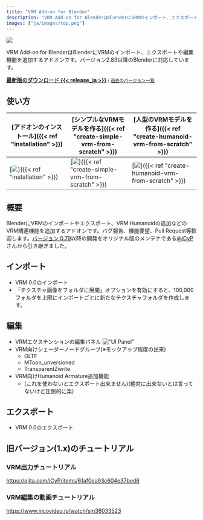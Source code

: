 ```yaml
---
title: "VRM Add-on for Blender"
description: "VRM Add-on for BlenderはBlenderにVRMのインポート、エクスポートや編集機能を追加するアドオンです。"
images: ["ja/images/top.png"]
---
```


![](images/top.png)

VRM Add-on for BlenderはBlenderにVRMのインポート、エクスポートや編集機能を追加するアドオンです。バージョン2.83以降のBlenderに対応しています。

**[最新版のダウンロード {{< release_ja >}}](https://github.com/saturday06/VRM_Addon_for_Blender/raw/release-archive/VRM_Addon_for_Blender-release.zip)**<small> / [過去のバージョン一覧](https://github.com/saturday06/VRM_Addon_for_Blender/releases)</small>

## 使い方

| [アドオンのインストール]({{< ref "installation" >}}) | [シンプルなVRMモデルを作る]({{< ref "create-simple-vrm-from-scratch" >}}) | [人型のVRMモデルを作る]({{< ref "create-humanoid-vrm-from-scratch" >}}) |
| --- | --- | --- |
| [![](images/installation.png)]({{< ref "installation" >}}) | [![](../../images/simple.gif)]({{< ref "create-simple-vrm-from-scratch" >}}) | [![](../../images/humanoid.gif)]({{< ref "create-humanoid-vrm-from-scratch" >}}) |

## 概要

BlenderにVRMのインポートやエクスポート、VRM Humanoidの追加などのVRM関連機能を追加するアドオンです。バグ報告、機能要望、Pull Request等歓迎します。[バージョン 0.79](https://github.com/saturday06/VRM_Addon_for_Blender/archive/0_79.zip)以降の開発をオリジナル版のメンテナである[@iCyP](https://github.com/iCyP)さんから引き継ぎました。

## インポート

- VRM 0.0のインポート
- 「テクスチャ画像をフォルダに展開」オプションを有効にすると、100,000フォルダを上限にインポートごとに新たなテクスチャフォルダを作成します。

## 編集

- VRMエクステンションの編集パネル
  !["UI Panel"](images/ui_panel.png)
- VRM向けシェーダーノードグループ(※モックアップ程度の出来)
  - GLTF
  - MToon_unversioned
  - TransparentZwrite
- VRM向けHumanoid Armature追加機能
  - (これを使わないとエクスポート出来ません)(絶対に出来ないとは言ってないけど圧倒的に楽)

## エクスポート

- VRM 0.0のエクスポート

## 旧バージョン(1.x)のチュートリアル

### VRM出力チュートリアル

https://qiita.com/iCyP/items/61af0ea93c604e37bed6

### VRM編集の動画チュートリアル

https://www.nicovideo.jp/watch/sm36033523
